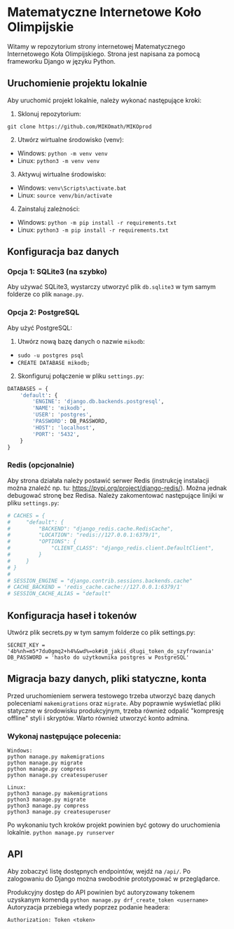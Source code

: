 # Matematyczne Internetowe Koło Olimpijskie

Witamy w repozytorium strony internetowej Matematycznego Internetowego Koła Olimpijskiego. Strona jest napisana za pomocą frameworku Django w języku Python.

## Uruchomienie projektu lokalnie

Aby uruchomić projekt lokalnie, należy wykonać następujące kroki:

1. Sklonuj repozytorium:

``git clone https://github.com/MIKOmath/MIKOprod``

2. Utwórz wirtualne środowisko (venv):
- Windows: `python -m venv venv`
- Linux: `python3 -m venv venv`

3. Aktywuj wirtualne środowisko:
- Windows: `venv\Scripts\activate.bat`
- Linux: `source venv/bin/activate`

4. Zainstaluj zależności:
- Windows: `python -m pip install -r requirements.txt`
- Linux: `python3 -m pip install -r requirements.txt`

## Konfiguracja baz danych

### Opcja 1: SQLite3 (na szybko)
Aby używać SQLite3, wystarczy utworzyć plik `db.sqlite3` w tym samym folderze co plik `manage.py`.

### Opcja 2: PostgreSQL
Aby użyć PostgreSQL:

1. Utwórz nową bazę danych o nazwie `mikodb`:
- ``sudo -u postgres psql``
- ``CREATE DATABASE mikodb;``
2. Skonfiguruj połączenie w pliku `settings.py`:
```python
DATABASES = {
    'default': {
        'ENGINE': 'django.db.backends.postgresql',
        'NAME': 'mikodb',
        'USER': 'postgres',
        'PASSWORD': DB_PASSWORD,
        'HOST': 'localhost',
        'PORT': '5432',
    }
}
```

### Redis (opcjonalnie)
Aby strona działała należy postawić serwer Redis (instrukcję instalacji można znaleźć np. tu: https://pypi.org/project/django-redis/). Można jednak debugować stronę bez Redisa. 
Należy zakomentować następujące linijki w pliku `settings.py`:
```python
# CACHES = {
#     "default": {
#         "BACKEND": "django_redis.cache.RedisCache",
#         "LOCATION": "redis://127.0.0.1:6379/1",
#         "OPTIONS": {
#             "CLIENT_CLASS": "django_redis.client.DefaultClient",
#         }
#     }
# }
# 
# SESSION_ENGINE = "django.contrib.sessions.backends.cache"
# CACHE_BACKEND = 'redis_cache.cache://127.0.0.1:6379/1'
# SESSION_CACHE_ALIAS = "default"

```
## Konfiguracja haseł i tokenów
Utwórz plik secrets.py w tym samym folderze co plik settings.py:
```
SECRET_KEY = '4b%nh=m5*7du0gmq2+h4%&wd%=ok#i0_jakiś_długi_token_do_szyfrowania'
DB_PASSWORD = 'hasło do użytkownika postgres w PostgreSQL'
```

## Migracja bazy danych, pliki statyczne, konta
Przed uruchomieniem serwera testowego trzeba utworzyć bazę danych poleceniami `makemigrations` oraz `migrate`.
Aby poprawnie wyświetlać pliki statyczne w środowisku produkcyjnym, trzeba również odpalić "kompresję offline" styli i skryptów.
Warto również utworzyć konto admina.

### Wykonaj następujące polecenia:
```
Windows:
python manage.py makemigrations
python manage.py migrate
python manage.py compress
python manage.py createsuperuser

Linux:
python3 manage.py makemigrations
python3 manage.py migrate
python3 manage.py compress
python3 manage.py createsuperuser
```

Po wykonaniu tych kroków projekt powinien być gotowy do uruchomienia lokalnie. 
``python manage.py runserver``

## API
Aby zobaczyć listę dostępnych endpointów, wejdź na `/api/`. Po zalogowaniu do Django można swobodnie prototypować w przeglądarce. 

Produkcyjny dostęp do API powinien być autoryzowany tokenem uzyskanym komendą
``python manage.py drf_create_token <username>``
Autoryzacja przebiega wtedy poprzez podanie headera:
```
Authorization: Token <token>
```
